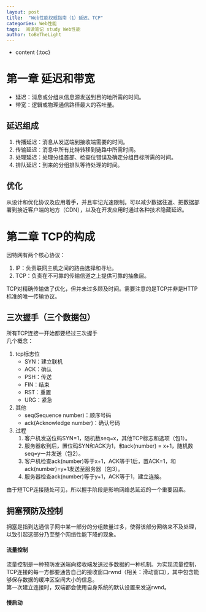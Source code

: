 ```yaml
---
layout: post
title:  "Web性能权威指南（1）延迟、TCP"
categories: Web性能
tags:  阅读笔记 study Web性能
author: toBeTheLight
---
```


* content
{:toc}





# 第一章 延迟和带宽

* 延迟：消息或分组从信息源发送到目的地所需的时间。
* 带宽：逻辑或物理通信路径最大的吞吐量。

## 延迟组成

1. 传播延迟：消息从发送端到接收端需要的时间。
2. 传输延迟：消息中所有比特转移到链路中所需时间。
3. 处理延迟：处理分组首部、检查位错误及确定分组目标所需的时间。
4. 排队延迟：到来的分组排队等待处理的时间。

## 优化
从设计和优化协议及应用着手，并且牢记光速限制。可以减少数据往返、把数据部署到接近客户端的地方（CDN），以及在开发应用时通过各种技术隐藏延迟。

# 第二章 TCP的构成

因特网有两个核心协议：
1. IP：负责联网主机之间的路由选择和寻址。
2. TCP：负责在不可靠的传输信道之上提供可靠的抽象层。

TCP对精确传输做了优化，但并未过多顾及时间。需要注意的是TCP并非是HTTP标准的唯一传输协议。

## 三次握手（三个数据包）

所有TCP连接一开始都要经过三次握手  
几个概念：
1. tcp标志位
    *  SYN：建立联机
    *  ACK：确认
    *  PSH：传送
    *  FIN：结束
    *  RST：重置
    *  URG：紧急
2. 其他
    *  seq(Sequence number)：顺序号码
    *  ack(Acknowledge number)：确认号码
3. 过程
    1. 客户机发送位码SYN=1，随机数seq=x，其他TCP标志和选项（包1）。
    2. 服务器收到后，置位码SYN和ACK为1，和ack(number) = x+1，随机数seq=y一并发送（包2）。
    3. 客户机检查ack(number)等于x+1，ACK等于1后，置ACK=1，和ack(number)=y+1发送至服务器（包3）。
    4. 服务器检查ack(number)等于y+1，ACK等于1，建立连接。

由于短TCP连接随处可见，所以握手阶段是影响网络总延迟的一个重要因素。

## 拥塞预防及控制

拥塞是指到达通信子网中某一部分的分组数量过多，使得该部分网络来不及处理，以致引起这部分乃至整个网络性能下降的现象。

#### 流量控制

流量控制是一种预防发送端向接收端发送过多数据的一种机制。为实现流量控制，TCP连接的每一方都要通告自己的接收窗口rwnd（相关：滑动窗口），其中包含能够保存数据的缓冲区空间大小的信息。  
第一次建立连接时，双端都会使用自身系统的默认设置来发送rwnd。

#### 慢启动

